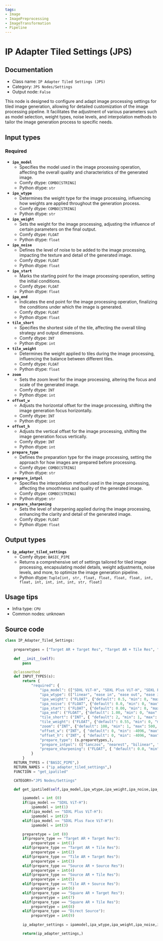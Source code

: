 ```yaml
---
tags:
- Image
- ImagePreprocessing
- ImageTransformation
- Pipeline
---
```


# IP Adapter Tiled Settings (JPS)
## Documentation
- Class name: `IP Adapter Tiled Settings (JPS)`
- Category: `JPS Nodes/Settings`
- Output node: `False`

This node is designed to configure and adapt image processing settings for tiled image generation, allowing for detailed customization of the image processing pipeline. It facilitates the adjustment of various parameters such as model selection, weight types, noise levels, and interpolation methods to tailor the image generation process to specific needs.
## Input types
### Required
- **`ipa_model`**
    - Specifies the model used in the image processing operation, affecting the overall quality and characteristics of the generated image.
    - Comfy dtype: `COMBO[STRING]`
    - Python dtype: `str`
- **`ipa_wtype`**
    - Determines the weight type for the image processing, influencing how weights are applied throughout the generation process.
    - Comfy dtype: `COMBO[STRING]`
    - Python dtype: `str`
- **`ipa_weight`**
    - Sets the weight for the image processing, adjusting the influence of certain parameters on the final output.
    - Comfy dtype: `FLOAT`
    - Python dtype: `float`
- **`ipa_noise`**
    - Defines the level of noise to be added to the image processing, impacting the texture and detail of the generated image.
    - Comfy dtype: `FLOAT`
    - Python dtype: `float`
- **`ipa_start`**
    - Marks the starting point for the image processing operation, setting the initial conditions.
    - Comfy dtype: `FLOAT`
    - Python dtype: `float`
- **`ipa_end`**
    - Indicates the end point for the image processing operation, finalizing the conditions under which the image is generated.
    - Comfy dtype: `FLOAT`
    - Python dtype: `float`
- **`tile_short`**
    - Specifies the shortest side of the tile, affecting the overall tiling strategy and output dimensions.
    - Comfy dtype: `INT`
    - Python dtype: `int`
- **`tile_weight`**
    - Determines the weight applied to tiles during the image processing, influencing the balance between different tiles.
    - Comfy dtype: `FLOAT`
    - Python dtype: `float`
- **`zoom`**
    - Sets the zoom level for the image processing, altering the focus and scale of the generated image.
    - Comfy dtype: `INT`
    - Python dtype: `int`
- **`offset_w`**
    - Adjusts the horizontal offset for the image processing, shifting the image generation focus horizontally.
    - Comfy dtype: `INT`
    - Python dtype: `int`
- **`offset_h`**
    - Adjusts the vertical offset for the image processing, shifting the image generation focus vertically.
    - Comfy dtype: `INT`
    - Python dtype: `int`
- **`prepare_type`**
    - Defines the preparation type for the image processing, setting the approach for how images are prepared before processing.
    - Comfy dtype: `COMBO[STRING]`
    - Python dtype: `str`
- **`prepare_intpol`**
    - Specifies the interpolation method used in the image processing, affecting the smoothness and quality of the generated image.
    - Comfy dtype: `COMBO[STRING]`
    - Python dtype: `str`
- **`prepare_sharpening`**
    - Sets the level of sharpening applied during the image processing, enhancing the clarity and detail of the generated image.
    - Comfy dtype: `FLOAT`
    - Python dtype: `float`
## Output types
- **`ip_adapter_tiled_settings`**
    - Comfy dtype: `BASIC_PIPE`
    - Returns a comprehensive set of settings tailored for tiled image processing, encapsulating model details, weight adjustments, noise levels, and more, to optimize the image generation pipeline.
    - Python dtype: `Tuple[int, str, float, float, float, float, int, float, int, int, int, int, str, float]`
## Usage tips
- Infra type: `CPU`
- Common nodes: unknown


## Source code
```python
class IP_Adapter_Tiled_Settings:
    
    preparetypes = ["Target AR + Target Res", "Target AR + Tile Res", "Tile AR + Target Res", "Source AR + Source Res", "Source AR + Tile Res", "Tile AR + Source Res", "Square AR + Target Res", "Square AR + Tile Res", "Direct Source" ]
    
    def __init__(self):
        pass

    @classmethod
    def INPUT_TYPES(s):
        return {
            "required": {
                "ipa_model": (["SDXL ViT-H", "SDXL Plus ViT-H", "SDXL Plus Face ViT-H"],),
                "ipa_wtype": (["linear", "ease in", "ease out", "ease in-out", "reverse in-out", "weak input", "weak output", "weak middle", "strong middle"],),
                "ipa_weight": ("FLOAT", {"default": 0.5, "min": 0, "max": 3, "step": 0.01}),
                "ipa_noise": ("FLOAT", {"default": 0.0, "min": 0, "max": 1, "step": 0.05}),
                "ipa_start": ("FLOAT", {"default": 0.00, "min": 0, "max": 1, "step": 0.05}),
                "ipa_end": ("FLOAT", {"default": 1.00, "min": 0, "max": 1, "step": 0.05}),
                "tile_short": ("INT", { "default": 2, "min": 1, "max": 5, "step": 1, "display": "number" }),
                "tile_weight": ("FLOAT", {"default": 0.55, "min": 0, "max": 1, "step": 0.05}),
                "zoom": ("INT", {"default": 100, "min": 1, "max": 500, "step": 1}),
                "offset_w": ("INT", { "default": 0, "min": -4096, "max": 4096, "step": 1, "display": "number" }),
                "offset_h": ("INT", { "default": 0, "min": -4096, "max": 4096, "step": 1, "display": "number" }),
                "prepare_type": (s.preparetypes,),
                "prepare_intpol": (["lanczos", "nearest", "bilinear", "bicubic", "area", "nearest-exact"],),
                "prepare_sharpening": ("FLOAT", { "default": 0.0, "min": 0, "max": 1, "step": 0.05, "display": "number" }),
            }
        }
    RETURN_TYPES = ("BASIC_PIPE",)
    RETURN_NAMES = ("ip_adapter_tiled_settings",)
    FUNCTION = "get_ipatiled"

    CATEGORY="JPS Nodes/Settings"

    def get_ipatiled(self,ipa_model,ipa_wtype,ipa_weight,ipa_noise,ipa_start,ipa_end,tile_short,tile_weight,zoom,offset_w,offset_h,prepare_type,prepare_intpol,prepare_sharpening,):

        ipamodel = int (0)
        if(ipa_model == "SDXL ViT-H"):
            ipamodel = int(1)
        elif(ipa_model == "SDXL Plus ViT-H"):
            ipamodel = int(2)
        elif(ipa_model == "SDXL Plus Face ViT-H"):
            ipamodel = int(3)

        preparetype = int (0)
        if(prepare_type == "Target AR + Target Res"):
            preparetype = int(1)
        elif(prepare_type == "Target AR + Tile Res"):
            preparetype = int(2)
        elif(prepare_type == "Tile AR + Target Res"):
            preparetype = int(3)
        elif(prepare_type == "Source AR + Source Res"):
            preparetype = int(4)
        elif(prepare_type == "Source AR + Tile Res"):
            preparetype = int(5)
        elif(prepare_type == "Tile AR + Source Res"):
            preparetype = int(6)
        elif(prepare_type == "Square AR + Target Res"):
            preparetype = int(7)
        elif(prepare_type == "Square AR + Tile Res"):
            preparetype = int(8)
        elif(prepare_type == "Direct Source"):
            preparetype = int(9)
        
        ip_adapter_settings = ipamodel,ipa_wtype,ipa_weight,ipa_noise,ipa_start,ipa_end,tile_short,tile_weight,zoom,offset_w,offset_h,preparetype,prepare_intpol,prepare_sharpening

        return(ip_adapter_settings,)

```
